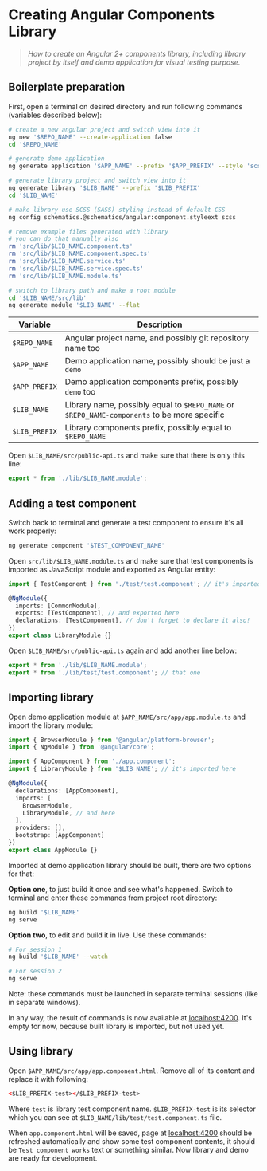 # Creating Angular Components Library

> *How to create an Angular 2+ components library, including library project by itself and demo application for visual testing purpose.*

## Boilerplate preparation

First, open a terminal on desired directory and run following commands (variables described below):

```sh
# create a new angular project and switch view into it
ng new '$REPO_NAME' --create-application false
cd '$REPO_NAME'

# generate demo application
ng generate application '$APP_NAME' --prefix '$APP_PREFIX' --style 'scss' --routing false

# generate library project and switch view into it
ng generate library '$LIB_NAME' --prefix '$LIB_PREFIX'
cd '$LIB_NAME'

# make library use SCSS (SASS) styling instead of default CSS
ng config schematics.@schematics/angular:component.styleext scss

# remove example files generated with library
# you can do that manually also
rm 'src/lib/$LIB_NAME.component.ts'
rm 'src/lib/$LIB_NAME.component.spec.ts'
rm 'src/lib/$LIB_NAME.service.ts'
rm 'src/lib/$LIB_NAME.service.spec.ts'
rm 'src/lib/$LIB_NAME.module.ts'

# switch to library path and make a root module
cd '$LIB_NAME/src/lib'
ng generate module '$LIB_NAME' --flat
```

| Variable      | Description                                                                                 |
| ------------- | ------------------------------------------------------------------------------------------- |
| `$REPO_NAME`  | Angular project name, and possibly git repository name too                                  |
| `$APP_NAME`   | Demo application name, possibly should be just a `demo`                                     |
| `$APP_PREFIX` | Demo application components prefix, possibly `demo` too                                     |
| `$LIB_NAME`   | Library name, possibly equal to `$REPO_NAME` or `$REPO_NAME-components` to be more specific |
| `$LIB_PREFIX` | Library components prefix, possibly equal to `$REPO_NAME`                                   |

Open `$LIB_NAME/src/public-api.ts` and make sure that there is only this line:

```typescript
export * from './lib/$LIB_NAME.module';
```

## Adding a test component

Switch back to terminal and generate a test component to ensure it's all work properly:

```sh
ng generate component '$TEST_COMPONENT_NAME'
```

Open `src/lib/$LIB_NAME.module.ts` and make sure that test components is imported as JavaScript module and exported as Angular entity:

```typescript
import { TestComponent } from './test/test.component'; // it's imported here

@NgModule({
  imports: [CommonModule],
  exports: [TestComponent], // and exported here
  declarations: [TestComponent], // don't forget to declare it also!
})
export class LibraryModule {}
```

Open `$LIB_NAME/src/public-api.ts` again and add another line below:

```typescript
export * from './lib/$LIB_NAME.module';
export * from './lib/test/test.component'; // that one
```

## Importing library

Open demo application module at `$APP_NAME/src/app/app.module.ts` and import the library module:

```typescript
import { BrowserModule } from '@angular/platform-browser';
import { NgModule } from '@angular/core';

import { AppComponent } from './app.component';
import { LibraryModule } from '$LIB_NAME'; // it's imported here

@NgModule({
  declarations: [AppComponent],
  imports: [
    BrowserModule,
    LibraryModule, // and here
  ],
  providers: [],
  bootstrap: [AppComponent]
})
export class AppModule {}
```

Imported at demo application library should be built, there are two options for that:

**Option one**, to just build it once and see what's happened. Switch to terminal and enter these commands from project root directory:

```sh
ng build '$LIB_NAME'
ng serve
```

**Option two**, to edit and build it in live. Use these commands:

```sh
# For session 1
ng build '$LIB_NAME' --watch

# For session 2
ng serve
```

Note: these commands must be launched in separate terminal sessions (like in separate windows).

In any way, the result of commands is now available at [localhost:4200](http://localhost:4200/). It's empty for now, because built library is imported, but not used yet.

## Using library

Open `$APP_NAME/src/app/app.component.html`. Remove all of its content and replace it with following:

```html
<$LIB_PREFIX-test></$LIB_PREFIX-test>
```

Where `test` is library test component name. `$LIB_PREFIX-test` is its selector which you can see at `$LIB_NAME/lib/test/test.component.ts` file.

When `app.component.html` will be saved, page at [localhost:4200](http://localhost:4200/) should be refreshed automatically and show some test component contents, it should be `Test component works` text or something similar. Now library and demo are ready for development.

